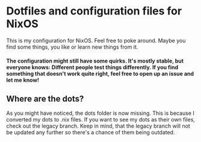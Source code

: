 # Dotfiles and configuration files for NixOS
This is my configuration for NixOS. Feel free to poke around. Maybe you find some things, you like or learn new things from it.

#### The configuration might still have some quirks. It's mostly stable, but everyone knows: Different people test things differently. If you find something that doesn't work quite right, feel free to open up an issue and let me know!

## Where are the dots?
As you might have noticed, the dots folder is now missing. This is because I converted my dots to .nix files. If you want to see my dots as their own files, check out the legacy branch. Keep in mind, that the legacy branch will not be updated any further so there's a chance of them being outdated.
